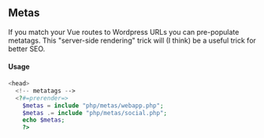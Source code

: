 ## Metas

If you match your Vue routes to Wordpress URLs you can pre-populate metatags. This "server-side rendering" trick will (I think) be a useful trick for better SEO. 

#### Usage

```php
<head>
  <!-- metatags -->
  <?#=prerender=>
    $metas = include "php/metas/webapp.php";
    $metas .= include "php/metas/social.php";
    echo $metas;
    ?>
```